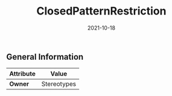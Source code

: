 ﻿---
title: ClosedPatternRestriction
toc: false
type: specs
date: "2021-10-18"
draft: false
specification: VEC
version: 1.2.1
documentType: "Recommendation"
elementType: Class
classes:
  - ClosedPatternRestriction
menu_name: vec-1.2.1
---


## General Information

| Attribute               | Value |
|-------------------------|-------|
| **Owner**               | Stereotypes |
